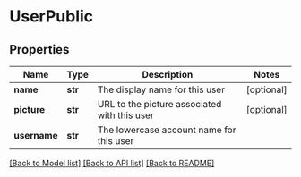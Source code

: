 # UserPublic

## Properties
Name | Type | Description | Notes
------------ | ------------- | ------------- | -------------
**name** | **str** | The display name for this user | [optional] 
**picture** | **str** | URL to the picture associated with this user | [optional] 
**username** | **str** | The lowercase account name for this user | 

[[Back to Model list]](../README.md#documentation-for-models) [[Back to API list]](../README.md#documentation-for-api-endpoints) [[Back to README]](../README.md)


